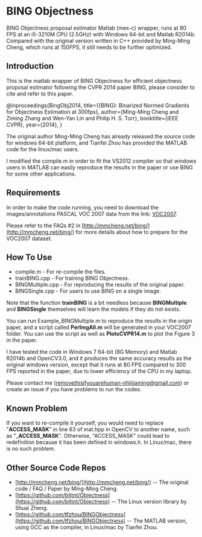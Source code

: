 # BING Objectness

BING Objectness proposal estimator Matlab (mex-c) wrapper, runs at 80 FPS at an i5-3210M CPU (2.5GHz) with Windows 64-bit and Matlab R2014b. Compared with the original version written in C++ provided by Ming-Ming Cheng, which runs at 150FPS, it still needs to be further optimized.

## Introduction

This is the matlab wrapper of BING Objectness for efficient objectness proposal estimator following the CVPR 2014 paper BING, please consider to cite and refer to this paper.

@inproceedings{BingObj2014,
  title={{BING}: Binarized Normed Gradients for Objectness Estimation at
300fps},
  author={Ming-Ming Cheng and Ziming Zhang and Wen-Yan Lin and Philip H.
S. Torr},
  booktitle={IEEE CVPR},
  year={2014},
}

The original author Ming-Ming Cheng has already released the source code for windows 64-bit platform, and Tianfei Zhou has provided the MATLAB code for the linux/mac users.

I modified the compile.m in order to fit the VS2012 compiler so that windows users in MATLAB can easily reproduce the results in the paper or use BING for some other applications.

## Requirements

In order to make the code running, you need to download the
images/annotations PASCAL VOC 2007 data from the link:
[VOC2007](http://pascallin.ecs.soton.ac.uk/challenges/VOC/voc2007/#testdata).

Please refer to the FAQs #2 in
[http://mmcheng.net/bing/](http://mmcheng.net/bing/) for more details
about how to prepare for the VOC2007 dataset.

## How To Use

* compile.m - For re-compile the files.
* trainBING.cpp - For training BING Objectness.
* BINGMultiple.cpp - For reproducing the results of the original paper.
* BINGSingle.cpp - For users to use BING on a single image.

Note that the function __trainBING__ is a bit needless because __BINGMultiple__ and __BINGSingle__ themselves will learn the models if they do not exists. 

You can run Example\_BINGMultiple.m to reproduce the results in the origin paper, and a script called __PerImgAll.m__ will be generated in your VOC2007 folder. 
You can use the script as well as __PlotsCVPR14.m__ to plot the Figure 3 in the paper.

I have tested the code in Windows 7 64-bit (8G Memory) and Matlab R2014b and OpenCV3.0, and it produces the same accuracy results as the original windows version, except that it runs at 80 FPS compared to 300 FPS reported in the paper, due to lower efficiency of the CPU in my laptop. 

Please contact me (removethisifyouarehuman-nhlijiaming@gmail.com) or create an issue if you have problems to run the codes. 

## Known Problem

If you want to re-compile it yourself, you would need to replace "__ACCESS_MASK__" in line 63 of mat.hpp in OpenCV to another name, such as "___ACCESS_MASK__". Otherwise, "ACCESS_MASK" could lead to redefinition because it has been defined in windows.h. In Linux/mac, there is no such problem.

## Other Source Code Repos

* [http://mmcheng.net/bing/](http://mmcheng.net/bing/) -- The original
  code / FAQ / Paper by Ming-Ming Cheng.
* [https://github.com/bittnt/Objectness](https://github.com/bittnt/Objectness) -- The Linux version library by Shuai Zheng.
* [https://github.com/tfzhou/BINGObjectness](https://github.com/tfzhou/BINGObjectness) -- The MATLAB version, using GCC as the compiler, in Linux/mac by Tianfei Zhou.
